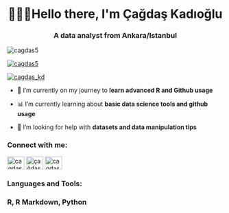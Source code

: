 <h1 align="center">🧙🏼‍♂️Hello there, I'm Çağdaş Kadıoğlu</h1>
<h3 align="center">A data analyst from Ankara/Istanbul</h3>

<p align="left"> <img src="https://komarev.com/ghpvc/?username=cagdas5&label=Profile%20views&color=0e75b6&style=flat" alt="cagdas5" /> </p>

<p align="left"> <a href="https://github.com/ryo-ma/github-profile-trophy"><img src="https://github-profile-trophy.vercel.app/?username=cagdas5" alt="cagdas5" /></a> </p>

<p align="left"> <a href="https://twitter.com/cagdas_kd" target="blank"><img src="https://img.shields.io/twitter/follow/cagdas_kd?logo=twitter&style=for-the-badge" alt="cagdas_kd" /></a> </p>

- 🍿 I’m currently on my journey to **learn advanced R and Github usage**

- 📊 I’m currently learning about **basic data science tools and github usage**

- 🤝 I’m looking for help with **datasets and data manipulation tips**

<h3 align="left">Connect with me:</h3>
<p align="left">
<a href="https://twitter.com/cagdas_kd" target="blank"><img align="center" src="https://raw.githubusercontent.com/rahuldkjain/github-profile-readme-generator/master/src/images/icons/Social/twitter.svg" alt="cagdas_kd" height="30" width="40" /></a>
<a href="https://linkedin.com/in/çağdaş kadioğlu" target="blank"><img align="center" src="https://raw.githubusercontent.com/rahuldkjain/github-profile-readme-generator/master/src/images/icons/Social/linked-in-alt.svg" alt="çağdaş kadioğlu" height="30" width="40" /></a>
<a href="https://instagram.com/cagdas.d.kd" target="blank"><img align="center" src="https://raw.githubusercontent.com/rahuldkjain/github-profile-readme-generator/master/src/images/icons/Social/instagram.svg" alt="cagdas.d.kd" height="30" width="40" /></a>
</p>

<h3 align="left">Languages and Tools:</h3>

### R, R Markdown, Python




